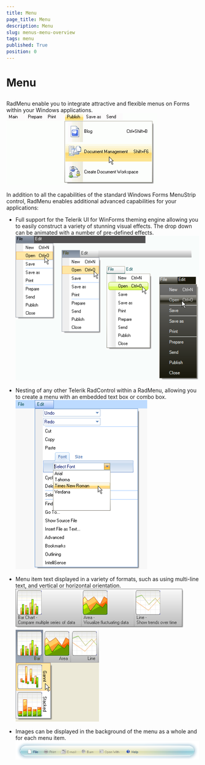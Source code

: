 ```yaml
---
title: Menu
page_title: Menu
description: Menu
slug: menus-menu-overview
tags: menu
published: True
position: 0
---
```


# Menu



## 

RadMenu enable you to integrate attractive and flexible menus on Forms within your Windows applications.![menus-menu-overview 001](images/menus-menu-overview001.png)

In addition to all the capabilities of the standard Windows Forms MenuStrip control, RadMenu enables additional
          advanced capabilities for your applications:
        

* Full support for the Telerik UI for WinForms theming engine allowing you to easily construct
              a variety of stunning visual effects. The drop down can be animated with a number of pre-defined effects.
            ![menus-menu-overview 002](images/menus-menu-overview002.png)

* Nesting of any other Telerik RadControl within a RadMenu, allowing you to create a menu with an embedded text box or combo box.
            ![menus-menu-overview 003](images/menus-menu-overview003.png)

* Menu item text displayed in a variety of formats, such as using multi-line text, and vertical or horizontal orientation.
            ![menus-menu-overview 004](images/menus-menu-overview004.png)![menus-menu-overview 005](images/menus-menu-overview005.png)

* Images can be displayed in the background of the menu as a whole and for each menu item.![menus-menu-overview 006](images/menus-menu-overview006.png)
